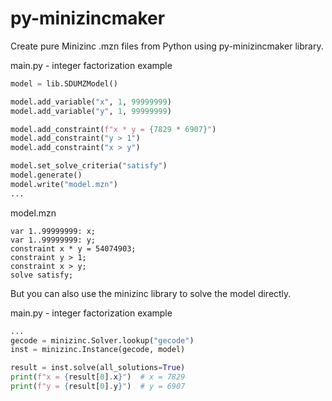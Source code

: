 # py-minizincmaker

Create pure Minizinc .mzn files from Python using py-minizincmaker library.

main.py - integer factorization example
```python
model = lib.SDUMZModel()

model.add_variable("x", 1, 99999999)
model.add_variable("y", 1, 99999999)

model.add_constraint(f"x * y = {7829 * 6907}")
model.add_constraint("y > 1")
model.add_constraint("x > y")

model.set_solve_criteria("satisfy")
model.generate()
model.write("model.mzn")
...
```

model.mzn
```mzn
var 1..99999999: x;
var 1..99999999: y;
constraint x * y = 54074903;
constraint y > 1;
constraint x > y;
solve satisfy;
```

But you can also use the minizinc library to solve the model directly.

main.py - integer factorization example
```python
...
gecode = minizinc.Solver.lookup("gecode")
inst = minizinc.Instance(gecode, model)

result = inst.solve(all_solutions=True)
print(f"x = {result[0].x}")  # x = 7829
print(f"y = {result[0].y}")  # y = 6907
```

